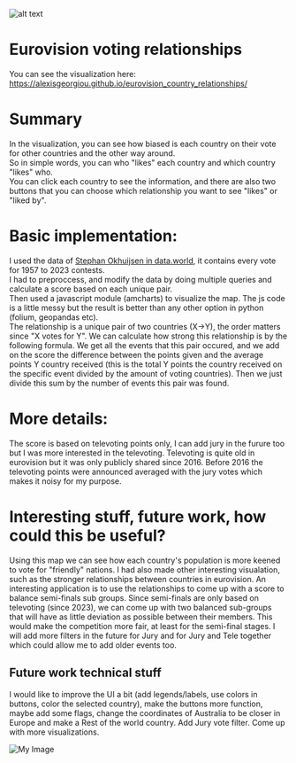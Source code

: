 ![alt text](https://imgur.com/HpMr0vs.png)
# Eurovision voting relationships

You can see the visualization here: https://alexisgeorgiou.github.io/eurovision_country_relationships/<br>

# Summary
In the visualization, you can see how biased is each country on their vote for other countries and the other way around.<br>
So in simple words, you can who "likes" each country and which country "likes" who.<br>
You can click each country to see the information, and there are also two buttons that you can choose which relationship you want to see "likes" or "liked by".<br>

# Basic implementation:
I used the data of [Stephan Okhuijsen in data.world](https://data.world/datagraver/eurovision-song-contest-scores-1975-2019/workspace/file?filename=eurovision_song_contest_1957_2023.xlsx), it contains every vote for 1957 to 2023 contests.<br>
I had to preproccess, and modify the data by doing multiple queries and calculate a score based on each unique pair.<br>
Then used a javascript module (amcharts) to visualize the map. The js code is a little messy but the result is better than any other option in python (folium, geopandas etc).<br>
The relationship is a unique pair of two countries (X->Y), the order matters since "X votes for Y". We can calculate how strong this relationship is by the following formula. We get all the events that this pair occured, and we add on the score the difference between the points given and the average points Y country received (this is the total Y points the country received on the specific event divided by the amount of voting countries). Then we just divide this sum by the number of events this pair was found.

# More details:
The score is based on televoting points only, I can add jury in the furure too but I was more interested in the televoting. Televoting is quite old in eurovision but it was only publicly shared since 2016. Before 2016 the televoting points were announced averaged with the jury votes which makes it noisy for my purpose. 

# Interesting stuff, future work, how could this be useful?
Using this map we can see how each country's population is more keened to vote for "friendly" nations. I had also made other interesting visualation, such as the stronger relationships between countries in eurovision. An interesting application is to use the relationships to come up with a score to balance semi-finals sub groups. Since semi-finals are only based on televoting (since 2023), we can come up with two balanced sub-groups that will have as little deviation as possible between their members. This would make the competition more fair, at least for the semi-final stages.
I will add more filters in the future for Jury and for Jury and Tele together which could allow me to add older events too.

## Future work technical stuff
I would like to improve the UI a bit (add legends/labels, use colors in buttons, color the selected country), make the buttons more function, maybe add some flags, change the coordinates of Australia to be closer in Europe and make a Rest of the world country. Add Jury vote filter. Come up with more visualizations.


![My Image](https://imgur.com/ly0obAU.png)
